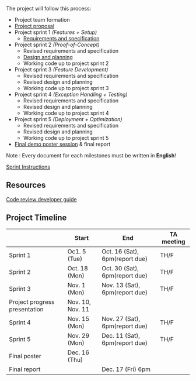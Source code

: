 The project will follow this process:

- Project team formation
- [Project proposal](projectproposal.md)
- Project sprint 1 _(Features + Setup)_
	- [Requirements and specification](project-requirements-and-specification.md)
- Project sprint 2 _(Proof-of-Concept)_
	- Revised requirements and specification
	- [Design and planning](design-and-planning.md)
	- Working code up to project sprint 2
- Project sprint 3 _(Feature Development)_
	- Revised requirements and specification
	- Revised design and planning
	- Working code up to project sprint 3
- Project sprint 4 _(Exception Handling + Testing)_
	- Revised requirements and specification
	- Revised design and planning
	- Working code up to project sprint 4
- Project sprint 5 _(Deployment + Optimization)_
	- Revised requirements and specification
	- Revised design and planning
	- Working code up to project sprint 5
- [Final demo poster session](postersession.md) & final report

Note : Every document for each milestones must be written in **English**!

[Sprint Instructions](sprint-instructions.md) 

## Resources
[Code review developer guide](https://google.github.io/eng-practices/review/)

## Project Timeline
| | Start | End | TA meeting |
|-|-------|-----|------------|
| Sprint 1 | Oc1. 5 (Tue)| Oct. 16 (Sat), 6pm(report due) | TH/F |
| Sprint 2 | Oct. 18 (Mon)| Oct. 30 (Sat), 6pm(report due) | TH/F |
| Sprint 3 | Nov. 1 (Mon)| Nov. 13 (Sat), 6pm(report due) | TH/F |
| Project progress presentation | Nov. 10, Nov. 11 | | |
| Sprint 4 | Nov. 15 (Mon)| Nov. 27 (Sat), 6pm(report due) | TH/F |
| Sprint 5 | Nov. 29 (Mon)| Dec. 11 (Sat), 6pm(report due) | TH/F |
| Final poster | Dec. 16 (Thu) | | |
| Final report |  | Dec. 17 (Fri) 6pm | |
